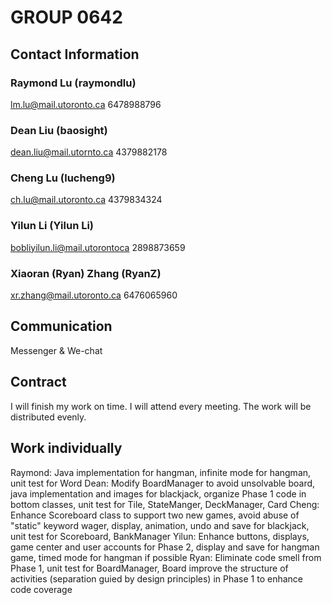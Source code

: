 # GROUP 0642
## Contact Information
### Raymond Lu (raymondlu)
lm.lu@mail.utoronto.ca
6478988796

### Dean Liu (baosight)
dean.liu@mail.utornto.ca
4379882178

### Cheng Lu (lucheng9)
ch.lu@mail.utoronto.ca
4379834324

### Yilun Li (Yilun Li)
bobliyilun.li@mail.utorontoca
2898873659

### Xiaoran (Ryan) Zhang (RyanZ)
xr.zhang@mail.utoronto.ca
6476065960

## Communication
Messenger & We-chat

## Contract
I will finish my work on time.
I will attend every meeting.
The work will be distributed evenly.

## Work individually
Raymond: Java implementation for hangman, infinite mode for hangman, unit test for Word
Dean: Modify BoardManager to avoid unsolvable board, java implementation and images for blackjack, 
      organize Phase 1 code in bottom classes, unit test for Tile, StateManger, DeckManager, Card
Cheng: Enhance Scoreboard class to support two new games, avoid abuse of "static" keyword
       wager, display, animation, undo and save for blackjack, 
       unit test for Scoreboard, BankManager
Yilun: Enhance buttons, displays, game center and user accounts for Phase 2, 
       display and save for hangman game, timed mode for hangman if possible
Ryan: Eliminate code smell from Phase 1, unit test for BoardManager, Board
      improve the structure of activities (separation guied by design principles) in Phase 1 to 
      enhance code coverage